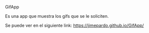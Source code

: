 GifApp

Es una app que muestra los gifs que se le soliciten.

Se puede ver en el siguiente link: https://jimepardo.github.io/GifApp/